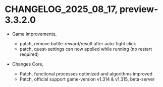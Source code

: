 ﻿# CHANGELOG_2025_08_17, preview-3.3.2.0

+ Game improvements,
  - patch, remove battle-reward/result after auto-fight click
  - patch, quest-settings can now applied while running (no restart required)

+ Changes Core,
  - Patch, functional processes optimized and algorithms improved
  - Patch, official support game-version v1.314 & v1.315, beta-server